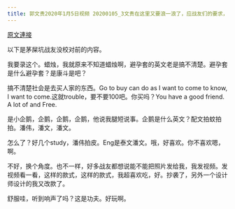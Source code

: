 ```yaml
---
title: 郭文贵2020年1月5日视频 20200105_3文贵在这里又要浪一浪了，应战友们的要求，将今天穿的衣服录一段视频发出来，一切都是刚刚开始。
---
```


[原文連接](https://gnews.org/ThreadView/53478511)

以下是茅屎坑战友没校对前的内容。

  我要录这个。蜡烛，我就原来不知道蜡烛啊，避孕套的英文老是搞不清楚。避孕套是什么避孕套？是康斗是吧？

  搞不清楚社会是去买人家的东西。Go to buy can do as I want to come to know, I want to come.这就trouble，要不要100吧。你买吗？You have a good friend. A lot of and Free.

  是小企鹅，企鹅，企鹅，企鹅，他说我腿短说事。企鹅是什么英文？配文拍蚊拍拍。潘伟，潘文，潘文。

  怎么了？好几个study，潘伟拍皮。Eng是泰文潘文。哦，好喜欢。你不喜欢嗯，啊。

  不好，换个角度。也不一样，好多战友都想说能不能把照片发给我，我发视频。发视频看一看，这样的款式，这样的款式，我超喜欢吃，好。抄袭了，另外一个设计师设计的我又改款了。

  舒服哇，听到响声了吗？这是功夫。好玩啊。
